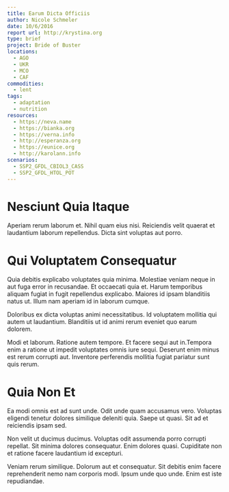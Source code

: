 ```yaml
---
title: Earum Dicta Officiis
author: Nicole Schmeler
date: 10/6/2016
report url: http://krystina.org
type: brief
project: Bride of Buster
locations:
  - AGO
  - UKR
  - MCO
  - CAF
commodities:
  - lent
tags:
  - adaptation
  - nutrition
resources:
  - https://neva.name
  - https://bianka.org
  - https://verna.info
  - http://esperanza.org
  - https://eunice.org
  - http://karolann.info
scenarios:
  - SSP2_GFDL_CBIOL3_CASS
  - SSP2_GFDL_HTOL_POT
---
```

# Nesciunt Quia Itaque
Aperiam rerum laborum et. Nihil quam eius nisi. Reiciendis velit quaerat et laudantium laborum repellendus. Dicta sint voluptas aut porro.

# Qui Voluptatem Consequatur
Quia debitis explicabo voluptates quia minima. Molestiae veniam neque in aut fuga error in recusandae. Et occaecati quia et. Harum temporibus aliquam fugiat in fugit repellendus explicabo. Maiores id ipsam blanditiis natus ut. Illum nam aperiam id in laborum cumque.
 Doloribus ex dicta voluptas animi necessitatibus. Id voluptatem mollitia qui autem ut laudantium. Blanditiis ut id animi rerum eveniet quo earum dolorem.
 Modi et laborum. Ratione autem tempore. Et facere sequi aut in.Tempora enim a ratione ut impedit voluptates omnis iure sequi. Deserunt enim minus est rerum corrupti aut. Inventore perferendis mollitia fugiat pariatur sunt quis rerum.

# Quia Non Et
Ea modi omnis est ad sunt unde. Odit unde quam accusamus vero. Voluptas eligendi tenetur dolores similique deleniti quia. Saepe ut quasi. Sit ad et reiciendis ipsam sed.
 Non velit ut ducimus ducimus. Voluptas odit assumenda porro corrupti repellat. Sit minima dolores consequatur. Enim dolores quasi. Cupiditate non et ratione facere laudantium id excepturi.
 Veniam rerum similique. Dolorum aut et consequatur. Sit debitis enim facere reprehenderit nemo nam corporis modi. Ipsum unde quo unde. Enim est iste repudiandae.
